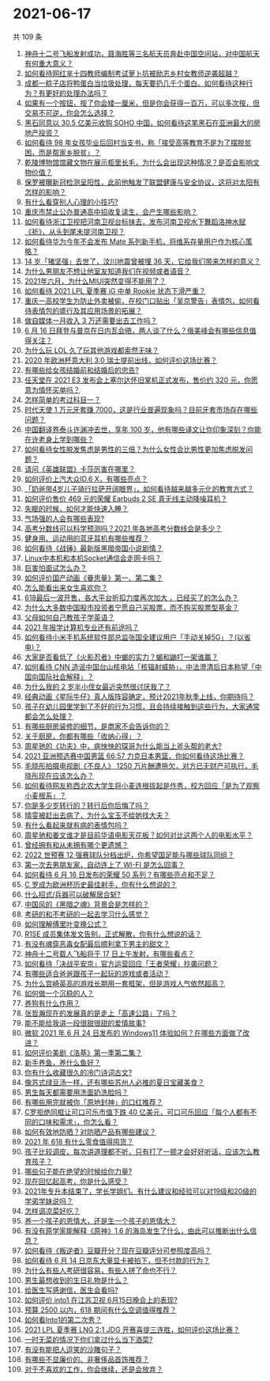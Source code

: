 # 2021-06-17

共 109 条

<!-- BEGIN -->
<!-- 最后更新时间 Thu Jun 17 2021 12:02:16 GMT+0800 (China Standard Time) -->

1. [神舟十二号飞船发射成功，聂海胜等三名航天员奔赴中国空间站，对中国航天有何重大意义？](https://www.zhihu.com/question/465393063)
2. [如何看待网红芈十四教师编制考试萝卜坑被励志乡村女教师逆袭超越？](https://www.zhihu.com/question/465163742)
3. [成都一粽子店将鸭蛋白当垃圾处理，每天要扔几千个蛋白。如何看待这种行为？有更好的处理办法吗？](https://www.zhihu.com/question/464471406)
4. [如果有一个按钮，按了你会矮一厘米，但是你会获得一百万，可以多次按，但交易不可逆，你会怎么选择？](https://www.zhihu.com/question/367519449)
5. [黑石同意以 30.5 亿美元收购 SOHO
   中国，如何看待这笔黑石在亚洲最大的房地产投资？](https://www.zhihu.com/question/465393675)
6. [如何看待 98
   年女孩毕业后回村当支书，称「接受高等教育不是为了摆脱贫困，而是帮家乡脱贫」？](https://www.zhihu.com/question/465207940)
7. [乾陵博物馆馆藏文物在展示柜里长毛，为什么会出现这种情况？是否会影响文物价值？](https://www.zhihu.com/question/465179682)
8. [保罗被曝新冠检测呈阳性，此前他触发了联盟健康与安全协议，这将对太阳有怎样的影响？](https://www.zhihu.com/question/465408333)
9. [有什么看穿别人心理的小技巧?](https://www.zhihu.com/question/349419279)
10. [重庆市禁止公办普通高中招收复读生，会产生哪些影响？](https://www.zhihu.com/question/465388410)
11. [如何看待浙江卫视把河南卫视台标抹去，发布河南卫视水下舞蹈洛神水赋《祈》，从头到尾未提河南卫视？](https://www.zhihu.com/question/465063765)
12. [如何看待华为今年不会发布 Mate
    系列新手机，将维系存量用户作为核心策略？](https://www.zhihu.com/question/465383357)
13. [14 岁「猪坚强」去世了，汶川地震曾被埋 36
    天，它给我们带来怎样的意义？](https://www.zhihu.com/question/465481304)
14. [为什么男朋友不想让他室友知道我们在视频或者语音？](https://www.zhihu.com/question/465047050)
15. [2021年六月，为什么MIUI突然变得不能用了？](https://www.zhihu.com/question/464439883)
16. [如何看待 2021 LPL 夏季赛 iG 中单 Rookie
    状态下滑严重？](https://www.zhihu.com/question/465030839)
17. [重庆一高校学生为防止外卖被偷，在校门口贴出「吴京警告」表情包，如何看待表情包的盛行及其应用场景的拓展？](https://www.zhihu.com/question/465131961)
18. [做自媒体一月收入 3 万还需要出去工作吗？](https://www.zhihu.com/question/457544338)
19. [6 月 16
    日拜登与普京在日内瓦会晤，两人谈了什么？俄美峰会有哪些信息值得关注？](https://www.zhihu.com/question/465409295)
20. [为什么玩 LOL 久了玩其他游戏都索然无味？](https://www.zhihu.com/question/462644970)
21. [2020 年欧洲杯意大利 3:0
    瑞士提前出线，如何评价这场比赛？](https://www.zhihu.com/question/465457313)
22. [有哪些给女孩结婚前和结婚后的忠告?](https://www.zhihu.com/question/403004506)
23. [任天堂在 2021 E3 发布会上塞尔达怀旧掌机正式发布，售价约 320
    元，你愿意为情怀买单吗？](https://www.zhihu.com/question/465289380)
24. [怎样简单的考过科目一？](https://www.zhihu.com/question/295927949)
25. [时代天使 1 万元牙套赚
    7000，这是行业普遍现象吗？目前牙套市场存在哪些问题？](https://www.zhihu.com/question/465348950)
26. [中国翻译界泰斗许渊冲去世，享年 100
    岁，他有哪些译文让你印象深刻？你能在许老身上学到哪些？](https://www.zhihu.com/question/465502478)
27. [如何看待女性脱发焦虑是男性的三倍？为什么女性会比男性更加焦虑脱发问题？](https://www.zhihu.com/question/465383951)
28. [请问《英雄联盟》卡莎厉害在哪里？](https://www.zhihu.com/question/464172547)
29. [如何评价上汽大众ID.6 X，有哪些亮点？](https://www.zhihu.com/question/465357096)
30. [「奶爸带4岁儿子骑行拉萨开阔眼界」，如何看待越来越多元化的教育方式？](https://www.zhihu.com/question/465083425)
31. [如何评价售价 469 元的荣耀 Earbuds 2 SE
    真无线主动降噪耳机？](https://www.zhihu.com/question/465408645)
32. [失眠的时候，如何才能快速入睡？](https://www.zhihu.com/question/269430375)
33. [气场强的人会有哪些表现?](https://www.zhihu.com/question/25151940)
34. [高考分数线可以科学预测吗？2021 年各地高考分数线会是多少？](https://www.zhihu.com/question/463915101)
35. [健身用、运动用的蓝牙耳机有哪些推荐？](https://www.zhihu.com/question/43456110)
36. [如何看待《战锤》最新版黑暗帝国小说剧情？](https://www.zhihu.com/question/462535625)
37. [Linux中本机和本机Socket通信会走网卡吗？](https://www.zhihu.com/question/43590414)
38. [巨害怕面试怎么办？](https://www.zhihu.com/question/451100355)
39. [如何评价国产动画《眷思量》第一、第二集？](https://www.zhihu.com/question/464935086)
40. [怎么能看出来女生喜欢你？](https://www.zhihu.com/question/453143428)
41. [618最后一波开售，各大平台折扣力度再次加大
    ，已经买了的怎么办？](https://www.zhihu.com/question/465206197)
42. [为什么大多数中国股市投资者宁愿自己买股票，而不购买股票型基金？](https://www.zhihu.com/question/32166514)
43. [父母如何自己教孩子学英语？](https://www.zhihu.com/question/34012296)
44. [2021 年报学计算机专业还有前途吗？](https://www.zhihu.com/question/458339006)
45. [如何看待小米手机系统软件部总监张国全建议用户「手动关掉5G」？(以省电)？](https://www.zhihu.com/question/464463766)
46. [大家是否看低了《火影忍者》中蝎的实力？蝎和鼬打一架谁赢？](https://www.zhihu.com/question/464702791)
47. [如何看待 CNN
    造谣中国台山核电站「核辐射威胁」，中法澄清后日本称望「中国向国际社会解释」？](https://www.zhihu.com/question/465318332)
48. [为什么我的 2 岁半小侄女最近突然很讨厌我了？](https://www.zhihu.com/question/464633812)
49. [经典动画《星际牛仔》真人版阵容确定，预计2021年秋季上线，你期待吗？](https://www.zhihu.com/question/464080191)
50. [孩子在幼儿园里学到了不好的行为习惯，且会持续接触到这些行为，大家通常都会怎么处理？](https://www.zhihu.com/question/460615230)
51. [有哪些厨房装修的细节，是商家不会告诉你的？](https://www.zhihu.com/question/359436060)
52. [关于厨房，你都有哪些「收纳心得」？](https://www.zhihu.com/question/455509376)
53. [周星驰的《功夫》中，病怏怏的琛哥为什么能当上斧头帮的老大?](https://www.zhihu.com/question/460071485)
54. [2021 亚洲预选赛中国男篮 66:57
    力克日本男篮，你如何看待这场比赛？](https://www.zhihu.com/question/465335366)
55. [毛晓彤拍摄电视剧《不良人》 1250
    万片酬遭拖欠，对方已无财产可执行，毛晓彤现在应该怎么办？](https://www.zhihu.com/question/465208835)
56. [如何看待网友称西北农大学生将小麦连根拔起是作秀，校方回应「是为了观察小麦根系」？](https://www.zhihu.com/question/465265604)
57. [你是多少岁转行的？转行后你后悔了吗？](https://www.zhihu.com/question/420770266)
58. [晴雯被赶出去病了，为什么宝玉不给她找大夫？](https://www.zhihu.com/question/464950110)
59. [有什么看起来就有病的表情包吗？](https://www.zhihu.com/question/459596154)
60. [周星驰和姜文谁才是目前华语电影天花板？如何对比这两个人的电影水平？](https://www.zhihu.com/question/463799369)
61. [曾经拥有和从未拥有哪个更遗憾？](https://www.zhihu.com/question/463488790)
62. [2022 世预赛 12
    强赛球队分档出炉，你希望国足能与哪些球队同组？](https://www.zhihu.com/question/465258786)
63. [第一次去男朋友家，自动连上了 WI-FI 是怎么回事？](https://www.zhihu.com/question/464961722)
64. [如何看待 6 月 16 日发布的荣耀 50
    系列？有哪些亮点和不足？](https://www.zhihu.com/question/464503288)
65. [C 罗成为欧洲杯历史最佳射手，你有什么想说的？](https://www.zhihu.com/question/465254279)
66. [什么招式/兵器可以破解居合斩?](https://www.zhihu.com/question/459599241)
67. [中国风的《黑暗之魂》背景会是怎样的？](https://www.zhihu.com/question/294505979)
68. [考研的和不考研的一起去学习什么感觉？](https://www.zhihu.com/question/454852118)
69. [如何理解傅里叶变换公式？](https://www.zhihu.com/question/19714540)
70. [R1SE 成员集体发文告别，正式解散，你有什么想说的话？](https://www.zhihu.com/question/464906683)
71. [有没有魂穿恶毒女配最后顺利拿下男主的甜文？](https://www.zhihu.com/question/445174404)
72. [神舟十二号载人飞船将于 17 日上午发射，有哪些看点？](https://www.zhihu.com/question/465272474)
73. [如何看待「决战平安京」官方运营回应「王者荣耀」抄袭问题？](https://www.zhihu.com/question/465195776)
74. [有哪些适合爸爸跟孩子一起玩的游戏或者活动？](https://www.zhihu.com/question/60498981)
75. [为什么宫崎英高的游戏长期用一套框架，但是游戏人气依然超高？](https://www.zhihu.com/question/465104881)
76. [如何做一个沉稳的人？](https://www.zhihu.com/question/298243670)
77. [养狗有什么作用？](https://www.zhihu.com/question/455659791)
78. [张哲瀚现在的发展真的是走上「高速公路」了吗？](https://www.zhihu.com/question/464776992)
79. [能不能给我讲一段很甜很甜的爱情故事?](https://www.zhihu.com/question/357604104)
80. [微软 2021 年 6 月 24 日发布的 Windows11
    体验如何？在哪些方面做了改进？](https://www.zhihu.com/question/465279770)
81. [如何评价美剧《洛基》第一季第二集？](https://www.zhihu.com/question/465306226)
82. [新手养鱼，养什么鱼好？](https://www.zhihu.com/question/425639824)
83. [你有什么收藏很久的冷门诗词古文?](https://www.zhihu.com/question/446560681)
84. [像苏式绿豆汤一样，还有哪些苏州人必推的夏日宝藏美食？](https://www.zhihu.com/question/465122287)
85. [男生每天都需要用洗面奶洗脸吗？](https://www.zhihu.com/question/463918849)
86. [有哪些用完就被你「原地封神」的口红推荐？](https://www.zhihu.com/question/464075483)
87. [C罗拒绝同框让可口可乐市值下跌 40
    亿美元，可口可乐回应「每个人都有不同的口味和需求」，你怎么看？](https://www.zhihu.com/question/465292823)
88. [如何有效地防晒？对防晒产品有哪些建议？](https://www.zhihu.com/question/20141423)
89. [2021 年 618 有什么零食值得囤货？](https://www.zhihu.com/question/459223718)
90. [孩子比较调皮，每次讲道理都不听，只有打了一顿才会好好听话，应该怎么教育孩子？](https://www.zhihu.com/question/455635806)
91. [哪些句子能在绝望的时候给你力量?](https://www.zhihu.com/question/461255650)
92. [现在回忆起高考，你是什么感受？](https://www.zhihu.com/question/279826998)
93. [2021年专升本结束了，学长学姐们。有什么建议和经验可以对19级和20级的学弟学妹说吗？](https://www.zhihu.com/question/458630742)
94. [怎样调凉菜好吃？](https://www.zhihu.com/question/352465516)
95. [养一个孩子的恩情大，还是生一个孩子的恩情大？](https://www.zhihu.com/question/344589485)
96. [有没有原学家能解释《原神》1.6
    的海岛发生了什么，由此可以推断出什么信息？](https://www.zhihu.com/question/465176624)
97. [如何看待《叛逆者》豆瓣开分？现在豆瓣评分可参照度高吗？](https://www.zhihu.com/question/465131172)
98. [如何看待 6 月 14 日京东大量显卡被拍下，但不付款的行为？](https://www.zhihu.com/question/465139496)
99. [为什么有些人考研很容易，有些人拼了命也不行？](https://www.zhihu.com/question/464366430)
100. [男生最想收到的生日礼物是什么？](https://www.zhihu.com/question/20235357)
101. [给医生写感谢信，医生会看吗?](https://www.zhihu.com/question/461215612)
102. [如何评价 into1 在江苏卫视 6月15日晚会上的表现?](https://www.zhihu.com/question/465098736)
103. [预算 2500 以内，618 期间有什么空调值得推荐？](https://www.zhihu.com/question/458511177)
104. [如何看Into1的第二次秀？](https://www.zhihu.com/question/465218190)
105. [2021 LPL 夏季赛 LNG 2:1 JDG
     开赛喜提三连胜，如何评价这场比赛？](https://www.zhihu.com/question/465178025)
106. [一时无菜的情况下你们拿过什么当下酒菜?](https://www.zhihu.com/question/441373755)
107. [有没有能把人逗笑的沙雕句子？](https://www.zhihu.com/question/465106856)
108. [有哪些不显廉价的、非奢侈品首饰推荐？](https://www.zhihu.com/question/38580281)
109. [对于不喜欢的工作，你会继续，还是会放弃？](https://www.zhihu.com/question/463097088)

<!-- END -->

